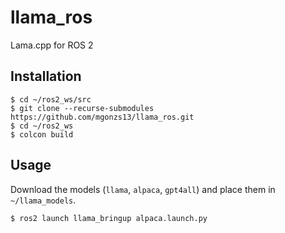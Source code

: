 # llama_ros

Lama.cpp for ROS 2

## Installation

```shell
$ cd ~/ros2_ws/src
$ git clone --recurse-submodules https://github.com/mgonzs13/llama_ros.git
$ cd ~/ros2_ws
$ colcon build
```

## Usage

Download the models (`llama`, `alpaca`, `gpt4all`) and place them in `~/llama_models`.

```shell
$ ros2 launch llama_bringup alpaca.launch.py
```
